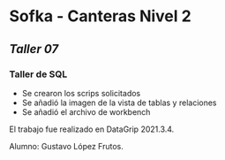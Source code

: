 # Sofka - Canteras Nivel 2
## _Taller 07_

### Taller de SQL
- Se crearon los scrips solicitados
- Se añadió la imagen de la vista de tablas y relaciones
- Se añadió el archivo de workbench

El trabajo fue realizado en DataGrip 2021.3.4.

Alumno: Gustavo López Frutos.
